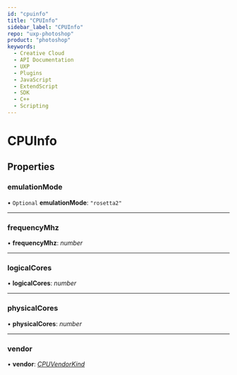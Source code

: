 ```yaml
---
id: "cpuinfo"
title: "CPUInfo"
sidebar_label: "CPUInfo"
repo: "uxp-photoshop"
product: "photoshop"
keywords:
  - Creative Cloud
  - API Documentation
  - UXP
  - Plugins
  - JavaScript
  - ExtendScript
  - SDK
  - C++
  - Scripting
---
```


# CPUInfo

## Properties

### emulationMode

• `Optional` **emulationMode**: ``"rosetta2"``

___

### frequencyMhz

• **frequencyMhz**: *number*

___

### logicalCores

• **logicalCores**: *number*

___

### physicalCores

• **physicalCores**: *number*

___

### vendor

• **vendor**: [*CPUVendorKind*](/ps_reference/modules/coremodules/#cpuvendorkind)
